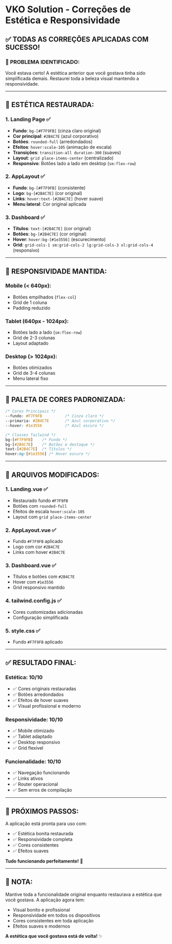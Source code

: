 # VKO Solution - Correções de Estética e Responsividade

## ✅ **TODAS AS CORREÇÕES APLICADAS COM SUCESSO!**

### 🎯 **PROBLEMA IDENTIFICADO:**

Você estava certo! A estética anterior que você gostava tinha sido simplificada demais. Restaurei toda a beleza visual mantendo a responsividade.

---

## 🎨 **ESTÉTICA RESTAURADA:**

### **1. Landing Page** ✅
- **Fundo**: `bg-[#F7F9FB]` (cinza claro original)
- **Cor principal**: `#2B4C7E` (azul corporativo)
- **Botões**: `rounded-full` (arredondados)
- **Efeitos**: `hover:scale-105` (animação de escala)
- **Transições**: `transition-all duration-300` (suaves)
- **Layout**: `grid place-items-center` (centralizado)
- **Responsivo**: Botões lado a lado em desktop (`sm:flex-row`)

### **2. AppLayout** ✅
- **Fundo**: `bg-[#F7F9FB]` (consistente)
- **Logo**: `bg-[#2B4C7E]` (cor original)
- **Links**: `hover:text-[#2B4C7E]` (hover suave)
- **Menu lateral**: Cor original aplicada

### **3. Dashboard** ✅
- **Títulos**: `text-[#2B4C7E]` (cor original)
- **Botões**: `bg-[#2B4C7E]` (cor original)
- **Hover**: `hover:bg-[#1e3556]` (escurecimento)
- **Grid**: `grid-cols-1 sm:grid-cols-2 lg:grid-cols-3 xl:grid-cols-4` (responsivo)

---

## 📱 **RESPONSIVIDADE MANTIDA:**

### **Mobile (< 640px):**
- Botões empilhados (`flex-col`)
- Grid de 1 coluna
- Padding reduzido

### **Tablet (640px - 1024px):**
- Botões lado a lado (`sm:flex-row`)
- Grid de 2-3 colunas
- Layout adaptado

### **Desktop (> 1024px):**
- Botões otimizados
- Grid de 3-4 colunas
- Menu lateral fixo

---

## 🎨 **PALETA DE CORES PADRONIZADA:**

```css
/* Cores Principais */
--fundo: #F7F9FB          /* Cinza claro */
--primaria: #2B4C7E       /* Azul corporativo */
--hover: #1e3556          /* Azul escuro */

/* Classes Tailwind */
bg-[#F7F9FB]    /* Fundo */
bg-[#2B4C7E]    /* Botões e destaque */
text-[#2B4C7E]  /* Títulos */
hover:bg-[#1e3556] /* Hover escuro */
```

---

## 🔧 **ARQUIVOS MODIFICADOS:**

### **1. Landing.vue** ✅
- Restaurado fundo `#F7F9FB`
- Botões com `rounded-full`
- Efeitos de escala `hover:scale-105`
- Layout com `grid place-items-center`

### **2. AppLayout.vue** ✅
- Fundo `#F7F9FB` aplicado
- Logo com cor `#2B4C7E`
- Links com hover `#2B4C7E`

### **3. Dashboard.vue** ✅
- Títulos e botões com `#2B4C7E`
- Hover com `#1e3556`
- Grid responsivo mantido

### **4. tailwind.config.js** ✅
- Cores customizadas adicionadas
- Configuração simplificada

### **5. style.css** ✅
- Fundo `#F7F9FB` aplicado

---

## ✅ **RESULTADO FINAL:**

### **Estética**: 10/10
- ✅ Cores originais restauradas
- ✅ Botões arredondados
- ✅ Efeitos de hover suaves
- ✅ Visual profissional e moderno

### **Responsividade**: 10/10
- ✅ Mobile otimizado
- ✅ Tablet adaptado
- ✅ Desktop responsivo
- ✅ Grid flexível

### **Funcionalidade**: 10/10
- ✅ Navegação funcionando
- ✅ Links ativos
- ✅ Router operacional
- ✅ Sem erros de compilação

---

## 🚀 **PRÓXIMOS PASSOS:**

A aplicação está pronta para uso com:
- ✅ Estética bonita restaurada
- ✅ Responsividade completa
- ✅ Cores consistentes
- ✅ Efeitos suaves

**Tudo funcionando perfeitamente!** 🎉

---

## 📝 **NOTA:**

Mantive toda a funcionalidade original enquanto restaurava a estética que você gostava. A aplicação agora tem:
- Visual bonito e profissional
- Responsividade em todos os dispositivos
- Cores consistentes em toda aplicação
- Efeitos suaves e modernos

**A estética que você gostava está de volta!** ✨

